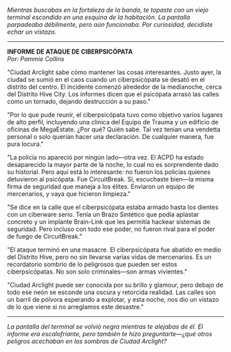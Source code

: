 _Mientras buscabas en la fortaleza de la banda, te topaste con un viejo terminal escondido en una esquina de la habitación. La pantalla parpadeaba débilmente, pero aún funcionaba. Por curiosidad, decidiste echar un vistazo._

---

**INFORME DE ATAQUE DE CIBERPSICÓPATA**  
_Por: Pammie Collins_

"Ciudad Arclight sabe cómo mantener las cosas interesantes. Justo ayer, la ciudad se sumió en el caos cuando un ciberpsicópata se desató en el distrito del centro. El incidente comenzó alrededor de la medianoche, cerca del Distrito Hive City. Los informes dicen que el psicópata arrasó las calles como un tornado, dejando destrucción a su paso."

"Por lo que pude reunir, el ciberpsicópata tuvo como objetivo varios lugares de alto perfil, incluyendo una clínica del Equipo de Trauma y un edificio de oficinas de MegaEstate. ¿Por qué? Quién sabe. Tal vez tenían una vendetta personal o solo querían hacer una declaración. De cualquier manera, fue pura locura."

"La policía no apareció por ningún lado—otra vez. El ACPD ha estado desaparecido la mayor parte de la noche, lo cual no es sorprendente dado su historial. Pero aquí está lo interesante: no fueron los policías quienes detuvieron al psicópata. Fue CircuitBreak. Sí, escuchaste bien—la misma firma de seguridad que maneja a los élites. Enviaron un equipo de mercenarios, y vaya que hicieron limpieza."

"Se dice en la calle que el ciberpsicópata estaba armado hasta los dientes con un ciberware serio. Tenía un Brazo Sintético que podía aplastar concreto y un implante Brain-Link que les permitía hackear sistemas de seguridad. Pero incluso con todo ese poder, no fueron rival para el poder de fuego de CircuitBreak."

"El ataque terminó en una masacre. El ciberpsicópata fue abatido en medio del Distrito Hive, pero no sin llevarse varias vidas de mercenarios. Es un recordatorio sombrío de lo peligrosos que pueden ser estos ciberpsicópatas. No son solo criminales—son armas vivientes."

"Ciudad Arclight puede ser conocida por su brillo y glamour, pero debajo de todo ese neón se esconde una oscura y retorcida realidad. Las calles son un barril de pólvora esperando a explotar, y esta noche, nos dio un vistazo de lo que viene si no arreglamos este desastre."

---

_La pantalla del terminal se volvió negra mientras te alejabas de él. El informe era escalofriante, pero también te hizo preguntarte—¿qué otros peligros acechaban en las sombras de Ciudad Arclight?_
